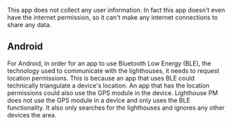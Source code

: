This app does not collect any user information.
In fact this app doesn't even have the internet permission, so it can't make any internet connections to share any data.

## Android

For Android, in order for an app to use Bluetooth Low Energy (BLE),
the technology used to communicate with the lighthouses, it needs to request location permissions.
This is because an app that uses BLE could technically triangulate a device's location.
An app that has the location permissions could also use the GPS module in the device.
Lighthouse PM does not use the GPS module in a device and only uses the BLE functionality.
It also only searches for the lighthouses and ignores any other devices the area.
